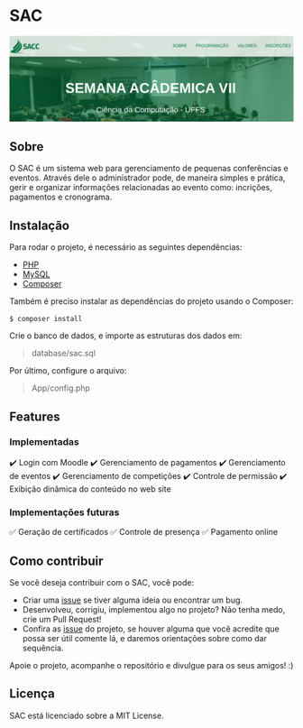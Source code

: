 
# SAC
![sacc_screenshot](/doc/sacc.png)

## Sobre
O SAC é um sistema web para gerenciamento de pequenas conferências e eventos. Através dele o administrador pode, de maneira simples e prática, gerir e organizar informações relacionadas ao evento como: incrições, pagamentos e cronograma.


## Instalação

Para rodar o projeto, é necessário as seguintes dependências:

* [PHP](https://www.php.net/downloads.php)
* [MySQL](https://dev.mysql.com/downloads/installer/)
* [Composer](https://getcomposer.org/download/)

Também é preciso instalar as dependências do projeto usando o Composer:

```shell
$ composer install
```

Crie o banco de dados, e importe as estruturas dos dados em:

> database/sac.sql

Por último, configure o arquivo:

> App/config.php

## Features

### Implementadas

:heavy_check_mark: Login com Moodle
:heavy_check_mark: Gerenciamento de pagamentos
:heavy_check_mark: Gerenciamento de eventos
:heavy_check_mark: Gerenciamento de competições
:heavy_check_mark: Controle de permissão
:heavy_check_mark: Exibição dinâmica do conteúdo no web site

### Implementações futuras

:white_check_mark: Geração de certificados
:white_check_mark: Controle de presença
:white_check_mark: Pagamento online

## Como contribuir

Se você deseja contribuir com o SAC, você pode:

* Criar uma [issue](https://github.com/ccuffs/sac/issues) se tiver alguma ideia ou encontrar um bug.
* Desenvolveu, corrigiu, implementou algo no projeto? Não tenha medo, crie um Pull Request!
* Confira as [issue](https://github.com/ccuffs/sac/issues) do projeto, se houver alguma que você acredite que possa ser útil comente lá, e daremos orientações sobre como dar sequência.

Apoie o projeto, acompanhe o repositório e divulgue para os seus amigos!  :)

## Licença

SAC está licenciado sobre a MIT License.
